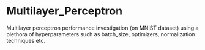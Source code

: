 # Multilayer_Perceptron

Multilayer perceptron performance investigation (on MNIST dataset) using a plethora of hyperparameters such as batch_size, optimizers, normalization techniques etc.
